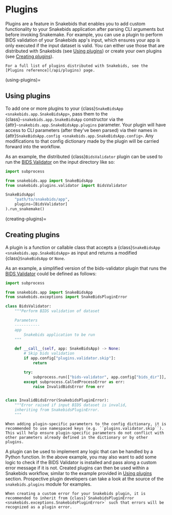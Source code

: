 # Plugins

Plugins are a feature in Snakebids that enables you to add custom functionality to your Snakebids application after parsing CLI arguments but before invoking Snakemake. For example, you can use a plugin to perform BIDS validation of your Snakebids app's input, which ensures your app is only executed if the input dataset is valid. You can either use those that are distributed with Snakebids (see [Using plugins](#using-plugins)) or create your own plugins (see [Creating plugins](#creating-plugins)).

```{note}
For a full list of plugins distributed with Snakebids, see the [Plugins reference](/api/plugins) page.
```

(using-plugins)=
## Using plugins
To add one or more plugins to your {class}`SnakeBidsApp <snakebids.app.SnakeBidsApp>`, pass them to the {class}`~snakebids.app.SnakeBidsApp` constructor via the {attr}`~snakebids.app.SnakeBidsApp.plugins` parameter. Your plugin will have access to CLI parameters (after they've been parsed) via their names in {attr}`SnakeBidsApp.config <snakebids.app.SnakeBidsApp.config>`. Any modifications to that config dictionary made by the plugin will be carried forward into the workflow.

As an example, the distributed {class}`BidsValidator` plugin can be used to run the [BIDS Validator](https://github.com/bids-standard/bids-validator) on the input directory like so:

```py
import subprocess

from snakebids.app import SnakeBidsApp
from snakebids.plugins.validator import BidsValidator

SnakeBidsApp(
    "path/to/snakebids/app",
    plugins=[BidsValidator]
).run_snakemake()
```

(creating-plugins)=
## Creating plugins
A plugin is a function or callable class that accepts a {class}`SnakeBidsApp <snakebids.app.SnakeBidsApp>` as input and returns a modified {class}`SnakeBidsApp` or `None`.

As an example, a simplified version of the bids-validator plugin that runs the [BIDS Validator](https://github.com/bids-standard/bids-validator) could be defined as follows:

```py
import subprocess

from snakebids.app import SnakeBidsApp
from snakebids.exceptions import SnakeBidsPluginError

class BidsValidator:
    """Perform BIDS validation of dataset

    Parameters
    -----------
    app
        Snakebids application to be run
    """

    def __call__(self, app: SnakeBidsApp) -> None:
        # Skip bids validation
        if app.config["plugins.validator.skip"]:
            return

        try:
            subprocess.run(["bids-validator", app.config["bids_dir"]], check=True)
        except subprocess.CalledProcessError as err:
            raise InvalidBidsError from err


class InvalidBidsError(SnakebidsPluginError):
    """Error raised if input BIDS dataset is invalid,
    inheriting from SnakebidsPluginError.
    """
```

```{note}
When adding plugin-specific parameters to the config dictionary, it is recommended to use namespaced keys (e.g. ``plugins.validator.skip``). This will help ensure plugin-specific parameters do not conflict with other parameters already defined in the dictionary or by other plugins.
```


A plugin can be used to implement any logic that can be handled by a Python function. In the above example, you may also want to add some logic to check if the BIDS Validator is installed and pass along a custom error message if it is not. Created plugins can then be used within a Snakebids workflow, similar to the example provided in [Using plugins](#using-plugins) section. Prospective plugin developers can take a look at the source of the `snakebids.plugins` module for examples.


```{note}
When creating a custom error for your Snakebids plugin, it is recommended to inherit from {class}`SnakebidsPluginError <snakebids.exceptions.SnakebidsPluginError>` such that errors will be recognized as a plugin error.
```
